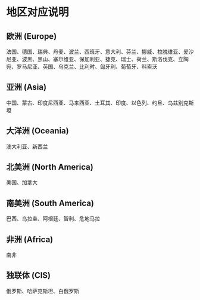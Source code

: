 # 地区对应说明

## 欧洲 (Europe)
法国、德国、瑞典、丹麦、波兰、西班牙、意大利、芬兰、挪威、拉脱维亚、爱沙尼亚、波黑、黑山、塞尔维亚、保加利亚、捷克、瑞士、荷兰、斯洛伐克、立陶宛、罗马尼亚、英国、乌克兰、比利时、匈牙利、葡萄牙、科索沃

## 亚洲 (Asia)
中国、蒙古、印度尼西亚、马来西亚、土耳其、印度、以色列、约旦、乌兹别克斯坦

## 大洋洲 (Oceania)
澳大利亚、新西兰

## 北美洲 (North America)
美国、加拿大

## 南美洲 (South America)
巴西、乌拉圭、阿根廷、智利、危地马拉

## 非洲 (Africa)
南非

## 独联体 (CIS)
俄罗斯、哈萨克斯坦、白俄罗斯